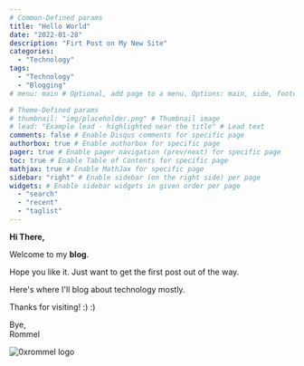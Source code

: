 ```yaml
---
# Common-Defined params
title: "Hello World"
date: "2022-01-28"
description: "Firt Post on My New Site"
categories:
  - "Technology"
tags:
  - "Technology"
  - "Blogging"
# menu: main # Optional, add page to a menu. Options: main, side, footer

# Theme-Defined params
# thumbnail: "img/placeholder.png" # Thumbnail image
# lead: "Example lead - highlighted near the title" # Lead text
comments: false # Enable Disqus comments for specific page
authorbox: true # Enable authorbox for specific page
pager: true # Enable pager navigation (prev/next) for specific page
toc: true # Enable Table of Contents for specific page
mathjax: true # Enable MathJax for specific page
sidebar: "right" # Enable sidebar (on the right side) per page
widgets: # Enable sidebar widgets in given order per page
  - "search"
  - "recent"
  - "taglist"
---
```


**Hi There,**

Welcome to my **blog**.

Hope you like it. Just want to get the first post out of the way.

Here's where I'll blog about technology mostly.

Thanks for visiting! :) :)

Bye,\
Rommel

![0xrommel logo](/img/0xrommel.png "oxrommel.dev logo")
